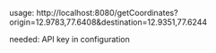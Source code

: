 usage: 
http://localhost:8080/getCoordinates?origin=12.9783,77.6408&destination=12.9351,77.6244

needed: API key in configuration